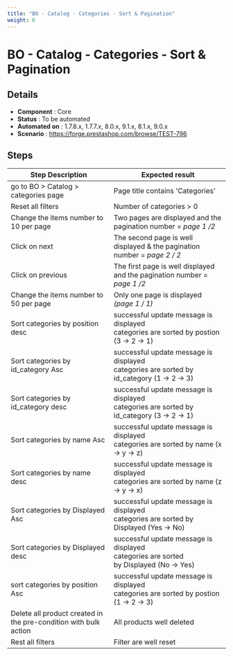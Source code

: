 ```yaml
---
title: "BO - Catalog - Categories - Sort & Pagination"
weight: 6
---
```


# BO - Catalog - Categories - Sort & Pagination
## Details
* **Component** : Core
* **Status** : To be automated
* **Automated on** : 1.7.8.x, 1.7.7.x, 8.0.x, 9.1.x, 8.1.x, 9.0.x
* **Scenario** : https://forge.prestashop.com/browse/TEST-796

## Steps
| Step Description | Expected result |
| ----- | ----- |
| go to BO > Catalog > categories page | Page title contains 'Categories' |
| Reset all filters | Number of categories > 0 |
| Change the items number to 10 per page | Two pages are displayed and the pagination number = _page 1 /2_ |
| Click on next | The second page is well displayed & the pagination number = _page 2 / 2_ |
| Click on previous | The first page is well displayed and the pagination number = _page 1 /2_ |
| Change the items number to 50 per page | Only one page is displayed  _(page 1 / 1)_ |
| Sort categories by position desc | successful update message is displayed<br>categories are sorted by postion (3 -> 2 -> 1) |
| Sort categories by id_category Asc | successful update message is displayed<br>categories are sorted by id_category (1 -> 2 -> 3) |
| Sort categories by id_category desc | successful update message is displayed<br>categories are sorted by id_category (3 -> 2 -> 1) |
| Sort categories by name Asc | successful update message is displayed<br>categories are sorted by name (x -> y -> z) |
| Sort categories by name desc | successful update message is displayed<br>categories are sorted by name (z -> y -> x) |
| Sort categories by Displayed Asc | successful update message is displayed<br>categories are sorted by Displayed (Yes -> No) |
| Sort categories by Displayed desc | successful update message is displayed<br>categories are sorted by Displayed (No -> Yes) |
| sort categories by position Asc | successful update message is displayed<br>categories are sorted by postion (1 -> 2 -> 3) |
| Delete all product created in the pre-condition with bulk action | All products well deleted |
| Rest all filters | Filter are well reset |
